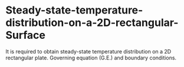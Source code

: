 # Steady-state-temperature-distribution-on-a-2D-rectangular-Surface
It is required to obtain steady-state temperature distribution on a 2D rectangular plate. Governing equation (G.E.) and boundary conditions.
